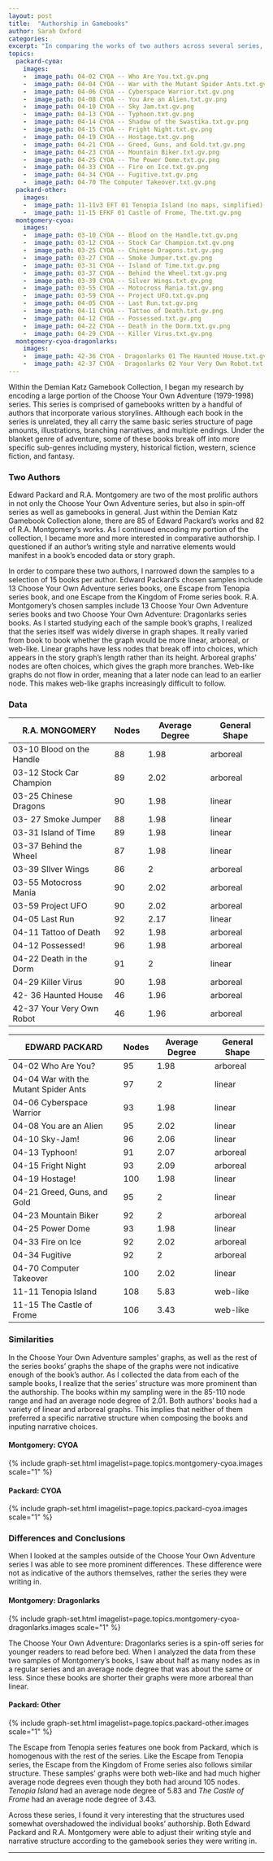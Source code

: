 ```yaml
---
layout: post
title:  "Authorship in Gamebooks"
author: Sarah Oxford
categories: 
excerpt: "In comparing the works of two authors across several series, I found it very interesting that the structures used [by series] somewhat overshadowed the individual books’ authorship. Both Edward Packard and R.A. Montgomery were able to adjust their writing style and narrative structure according to the gamebook series they were writing in."
topics:
  packard-cyoa:
    images:
    -  image_path: 04-02 CYOA -- Who Are You.txt.gv.png
    -  image_path: 04-04 CYOA -- War with the Mutant Spider Ants.txt.gv.png
    -  image_path: 04-06 CYOA -- Cyberspace Warrior.txt.gv.png
    -  image_path: 04-08 CYOA -- You Are an Alien.txt.gv.png
    -  image_path: 04-10 CYOA -- Sky Jam.txt.gv.png
    -  image_path: 04-13 CYOA -- Typhoon.txt.gv.png
    -  image_path: 04-14 CYOA -- Shadow of the Swastika.txt.gv.png
    -  image_path: 04-15 CYOA -- Fright Night.txt.gv.png
    -  image_path: 04-19 CYOA -- Hostage.txt.gv.png
    -  image_path: 04-21 CYOA -- Greed, Guns, and Gold.txt.gv.png
    -  image_path: 04-23 CYOA -- Mountain Biker.txt.gv.png
    -  image_path: 04-25 CYOA -- The Power Dome.txt.gv.png
    -  image_path: 04-33 CYOA -- Fire on Ice.txt.gv.png
    -  image_path: 04-34 CYOA -- Fugitive.txt.gv.png
    -  image_path: 04-70 The Computer Takeover.txt.gv.png
  packard-other:
    images:
    -  image_path: 11-11v3 EFT 01 Tenopia Island (no maps, simplified).txt.gv.png
    -  image_path: 11-15 EFKF 01 Castle of Frome, The.txt.gv.png
  montgomery-cyoa:
    images:
    -  image_path: 03-10 CYOA -- Blood on the Handle.txt.gv.png
    -  image_path: 03-12 CYOA -- Stock Car Champion.txt.gv.png
    -  image_path: 03-25 CYOA -- Chinese Dragons.txt.gv.png
    -  image_path: 03-27 CYOA -- Smoke Jumper.txt.gv.png
    -  image_path: 03-31 CYOA -- Island of Time.txt.gv.png
    -  image_path: 03-37 CYOA -- Behind the Wheel.txt.gv.png
    -  image_path: 03-39 CYOA -- Silver Wings.txt.gv.png
    -  image_path: 03-55 CYOA -- Motocross Mania.txt.gv.png
    -  image_path: 03-59 CYOA -- Project UFO.txt.gv.png
    -  image_path: 04-05 CYOA -- Last Run.txt.gv.png
    -  image_path: 04-11 CYOA -- Tattoo of Death.txt.gv.png
    -  image_path: 04-12 CYOA -- Possessed.txt.gv.png
    -  image_path: 04-22 CYOA -- Death in the Dorm.txt.gv.png
    -  image_path: 04-29 CYOA -- Killer Virus.txt.gv.png
  montgomery-cyoa-dragonlarks:
    images:
    -  image_path: 42-36 CYOA - Dragonlarks 01 The Haunted House.txt.gv.png
    -  image_path: 42-37 CYOA - Dragonlarks 02 Your Very Own Robot.txt.gv.png
---
```


Within the Demian Katz Gamebook Collection, I began my research by encoding a large portion of the Choose Your Own Adventure (1979-1998) series. This series is comprised of gamebooks written by a handful of authors that incorporate various storylines. Although each book in the series is unrelated, they all carry the same basic series structure of page amounts, illustrations, branching narratives, and multiple endings. Under the blanket genre of adventure, some of these books break off into more specific sub-genres including mystery, historical fiction, western, science fiction, and fantasy.

### Two Authors

Edward Packard and R.A. Montgomery are two of the most prolific authors in not only the Choose Your Own Adventure series, but also in spin-off series as well as gamebooks in general. Just within the Demian Katz Gamebook Collection alone, there are 85 of Edward Packard’s works and 82 of R.A. Montgomery’s works. As I continued encoding my portion of the collection, I became more and more interested in comparative authorship. I questioned if an author’s writing style and narrative elements would manifest in a book’s encoded data or story graph.

In order to compare these two authors, I narrowed down the samples to a selection of 15 books per author. Edward Packard’s chosen samples include 13 Choose Your Own Adventure series books, one Escape from Tenopia series book, and one Escape from the Kingdom of Frome series book. R.A. Montgomery’s chosen samples include 13 Choose Your Own Adventure series books and two Choose Your Own Adventure: Dragonlarks series books. As I started studying each of the sample book’s graphs, I realized that the series itself was widely diverse in graph shapes. It really varied from book to book whether the graph would be more linear, arboreal, or web-like. Linear graphs have less nodes that break off into choices, which appears in the story graph’s length rather than its height. Arboreal graphs’ nodes are often choices, which gives the graph more branches. Web-like graphs do not flow in order, meaning that a later node can lead to an earlier node. This makes web-like graphs increasingly difficult to follow.

### Data

| R.A. MONGOMERY	| Nodes	| Average Degree	| General Shape |
|-----------------------|-------|-------|-------|
| 03-10 Blood on the Handle	| 88	| 1.98	| arboreal |
| 03-12 Stock Car Champion	| 89	| 2.02	| arboreal |
| 03-25 Chinese Dragons	| 90	| 1.98	| linear |
| 03- 27 Smoke Jumper	| 88	| 1.98	| linear |
| 03-31 Island of Time	| 89	| 1.98	| linear |
| 03-37 Behind the Wheel	| 87	| 1.98	| linear |
| 03-39 SIlver Wings	| 86	| 2	| arboreal |
| 03-55 Motocross Mania	| 90	| 2.02	| arboreal |
| 03-59 Project UFO	| 90	| 2.02	| arboreal |
| 04-05 Last Run	| 92	| 2.17	| linear |
| 04-11 Tattoo of Death	| 92	| 1.98	| arboreal |
| 04-12 Possessed!	| 96	| 1.98	| arboreal |
| 04-22 Death in the Dorm	| 91	| 2	| linear |
| 04-29 Killer Virus	| 90	| 1.98	| arboreal |
| 42- 36 Haunted House	| 46	| 1.96	| arboreal |
| 42-37 Your Very Own Robot	| 46	| 1.96	| arboreal |

| EDWARD PACKARD	| Nodes	| Average Degree	| General Shape |
|-----------------------|-------|-------|-------|
| 04-02 Who Are You?	| 95	| 1.98	| arboreal |
| 04-04 War with the Mutant Spider Ants	| 97	| 2	| linear |
| 04-06 Cyberspace Warrior	| 93	| 1.98	| linear |
| 04-08 You are an Alien	| 95	| 2.02	| linear |
| 04-10 Sky-Jam!	| 96	| 2.06	| linear |
| 04-13 Typhoon!	| 91	| 2.07	| arboreal |
| 04-15 Fright Night	| 93	| 2.09	| arboreal |
| 04-19 Hostage!	| 100	| 1.98	| linear |
| 04-21 Greed, Guns, and Gold	| 95	| 2	| linear |
| 04-23 Mountain Biker	| 92	| 2	| arboreal |
| 04-25 Power Dome	| 93	| 1.98	| linear |
| 04-33 Fire on Ice	| 92	| 2.02	| arboreal |
| 04-34 Fugitive	| 92	| 2	| arboreal |
| 04-70 Computer Takeover	| 100	| 2.02	| linear |
| 11-11 Tenopia Island	| 108	| 5.83	| web-like |
| 11-15 The Castle of Frome	| 106	| 3.43	| web-like |

### Similarities

In the Choose Your Own Adventure samples’ graphs, as well as the rest of the series books’ graphs the shape of the graphs were not indicative enough of the book’s author. As I collected the data from each of the sample books, I realize that the series’ structure was more prominent than the authorship. The books within my sampling were in the 85-110 node range and had an average node degree of 2.01. Both authors’ books had a variety of linear and arboreal graphs. This implies that neither of them preferred a specific narrative structure when composing the books and inputing narrative choices.

#### Montgomery: CYOA

{% include graph-set.html imagelist=page.topics.montgomery-cyoa.images scale="1" %}

#### Packard: CYOA

{% include graph-set.html imagelist=page.topics.packard-cyoa.images scale="1" %}

### Differences and Conclusions

When I looked at the samples outside of the Choose Your Own Adventure series I was able to see more prominent differences. These difference were not as indicative of the authors themselves, rather the series they were writing in.

#### Montgomery: Dragonlarks

{% include graph-set.html imagelist=page.topics.montgomery-cyoa-dragonlarks.images scale="1" %}

The Choose Your Own Adventure: Dragonlarks series is a spin-off series for younger readers to read before bed. When I analyzed the data from these two samples of Montgomery’s books, I saw about half as many nodes as in a regular series and an average node degree that was about the same or less. Since these books are shorter their graphs were more arboreal than linear.

#### Packard: Other

{% include graph-set.html imagelist=page.topics.packard-other.images scale="1" %}

The Escape from Tenopia series features one book from Packard, which is homogenous with the rest of the series. Like the Escape from Tenopia series, the Escape from the Kingdom of Frome series also follows similar structure. These samples’ graphs were both web-like and had much higher average node degrees even though they both had around 105 nodes. *Tenopia Island* had an average node degree of 5.83 and *The Castle of Frome* had an average node degree of 3.43.

Across these series, I found it very interesting that the structures used somewhat overshadowed the individual books’ authorship. Both Edward Packard and R.A. Montgomery were able to adjust their writing style and narrative structure according to the gamebook series they were writing in.

----------

